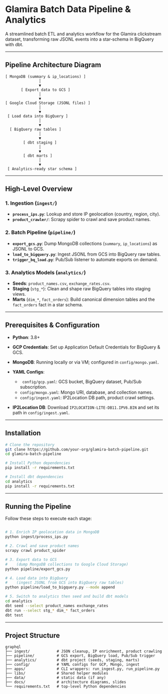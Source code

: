 # Glamira Batch Data Pipeline & Analytics

A streamlined batch ETL and analytics workflow for the Glamira clickstream dataset, transforming raw JSONL events into a star‑schema in BigQuery with dbt.

---

## Pipeline Architecture Diagram

```text
[ MongoDB (summary & ip_locations) ]
               │
               ▼
       [ Export data to GCS ]
               │
               ▼
[ Google Cloud Storage (JSONL files) ]
               │
               ▼
 [ Load data into BigQuery ]
               │
               ▼
  [ BigQuery raw tables ]
               │
               ▼
        [ dbt staging ]
               │
               ▼
        [ dbt marts ]
               │
               ▼
 [ Analytics-ready star schema ]
```
---
## High‑Level Overview

### 1. Ingestion (`ingest/`) 
- **`process_ips.py`**: Lookup and store IP geolocation (country, region, city).  
- **`product_crawler/`**: Scrapy spider to crawl and save product names.  

### 2. Batch Pipeline (`pipeline/`)
- **`export_gcs.py`**: Dump MongoDB collections (`summary`, `ip_locations`) as JSONL to GCS.  
- **`load_to_bigquery.py`**: Ingest JSONL from GCS into BigQuery raw tables.  
- **`trigger_bq_load.py`**: Pub/Sub listener to automate exports on demand.  

### 3. Analytics Models (`analytics/`)
- **Seeds**: `product_names.csv`, `exchange_rates.csv`.  
- **Staging** (`stg_*`): Clean and shape raw BigQuery tables into staging views.  
- **Marts** (`dim_*`, `fact_orders`): Build canonical dimension tables and the `fact_orders` fact in a star schema.  

---
## Prerequisites & Configuration

- **Python**: 3.8+  
- **GCP Credentials**: Set up Application Default Credentials for BigQuery & GCS.  
- **MongoDB**: Running locally or via VM; configured in `config/mongo.yaml`.

- **YAML Configs**:
  - ` config/gcp.yaml`: GCS bucket, BigQuery dataset, Pub/Sub subscription.  
  - `config/mongo.yaml`: Mongo URI, database, and collection names.  
  - `config/ingest.yaml`: IP2Location DB path, product crawl settings.  

- **IP2Location DB**: Download `IP2LOCATION-LITE-DB11.IPV6.BIN` and set its path in `config/ingest.yaml`.  

---
## Installation

```bash
# Clone the repository
git clone https://github.com/your-org/glamira-batch-pipeline.git
cd glamira-batch-pipeline

# Install Python dependencies
pip install -r requirements.txt

# Install dbt dependencies
cd analytics
pip install -r requirements.txt
```

---
## Running the Pipeline

Follow these steps to execute each stage:

```bash

# 1. Enrich IP geolocation data in MongoDB
python ingest/process_ips.py

# 2. Crawl and save product names
scrapy crawl product_spider

# 3. Export data to GCS
#    (dump MongoDB collections to Google Cloud Storage)
python pipeline/export_gcs.py

# 4. Load data into BigQuery
#    (ingest JSONL from GCS into BigQuery raw tables)
python pipeline/load_to_bigquery.py --mode append

# 5. Switch to analytics then seed and build dbt models
cd analytics
dbt seed --select product_names exchange_rates
dbt run --select stg_* dim_* fact_orders
dbt test
```

---
## Project Structure
```
graphql
├── ingest/            # JSON cleanup, IP enrichment, product crawling
├── pipeline/          # GCS export, BigQuery load, Pub/Sub trigger
├── analytics/         # dbt project (seeds, staging, marts)
├── config/            # YAML configs for GCP, Mongo, ingest
├── apps/              # CLI wrappers: run_ingest.py, run_pipeline.py
├── libs/              # Shared helper modules
├── data/              # static data (if any)
├── docs/              # architecture diagrams, slides
└── requirements.txt   # top‑level Python dependencies
```



